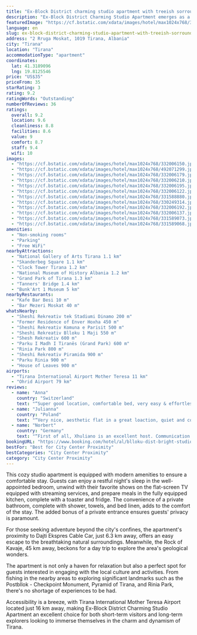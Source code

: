 ```yaml
---
title: "Ex-Block District charming studio apartment with treeish sorrounding view!"
description: "Ex-Block District Charming Studio Apartment emerges as a serene oasis in the heart of Tirana, offering a unique blend of city convenience and tranquil tree-lined views."
featuredImage: "https://cf.bstatic.com/xdata/images/hotel/max1024x768/332006150.jpg?k=0e9b4b1d7600bb995632333f216686c4e7163afbb9a2588269a2507fb408096d&o=&hp=1"
language: en
slug: ex-block-district-charming-studio-apartment-with-treeish-sorrounding-view
address: "2 Rruga Moskat, 1019 Tirana, Albania"
city: "Tirana"
location: "Tirana"
accommodationType: "apartment"
coordinates:
  lat: 41.3189096
  lng: 19.8125546
price: "US$35"
priceFrom: 35
starRating: 3
rating: 9.2
ratingWords: "Outstanding"
numberOfReviews: 36
ratings:
  overall: 9.2
  location: 9.6
  cleanliness: 8.8
  facilities: 8.6
  value: 9
  comfort: 8.7
  staff: 9.4
  wifi: 10
images:
  - "https://cf.bstatic.com/xdata/images/hotel/max1024x768/332006150.jpg?k=0e9b4b1d7600bb995632333f216686c4e7163afbb9a2588269a2507fb408096d&o=&hp=1"
  - "https://cf.bstatic.com/xdata/images/hotel/max1024x768/492071299.jpg?k=7812f82cc499ad20532b1c301531ed43410eb0a1654c1d6e3d1476d8f3f9749b&o=&hp=1"
  - "https://cf.bstatic.com/xdata/images/hotel/max1024x768/332006179.jpg?k=fa4f6e9a114f4f15129269d5752b02c5e434991c1c6653d360e06276b2c5e86f&o=&hp=1"
  - "https://cf.bstatic.com/xdata/images/hotel/max1024x768/332006210.jpg?k=84a945cebde99c9c47db73010a39e0d5089fe21e23031f8065ff139186aa88dc&o=&hp=1"
  - "https://cf.bstatic.com/xdata/images/hotel/max1024x768/332006195.jpg?k=8d69757d31f7d8a8a4018ad59b93cfef1c5692014402e5a140a9c8716429df2c&o=&hp=1"
  - "https://cf.bstatic.com/xdata/images/hotel/max1024x768/332006122.jpg?k=612d417275c5ce8209e13f6eef4fcc8a2ddd917e620de34dfd142bf5d6cf873c&o=&hp=1"
  - "https://cf.bstatic.com/xdata/images/hotel/max1024x768/331588880.jpg?k=e57402663e54e2d3feb1210ea9074a00cfe3903226266797b49a64c572a11a5c&o=&hp=1"
  - "https://cf.bstatic.com/xdata/images/hotel/max1024x768/330249314.jpg?k=b7c2ef127480ab835f202787107139b959020c5d055985f88638e18696e5120e&o=&hp=1"
  - "https://cf.bstatic.com/xdata/images/hotel/max1024x768/332006192.jpg?k=b372ce39a3fcf1e65525709ee56417c4fce87b29aa73c0473d6e64d6d90d9d50&o=&hp=1"
  - "https://cf.bstatic.com/xdata/images/hotel/max1024x768/332006137.jpg?k=8c7686bc36ca0ce5b3002e2c9449025935d7aaab8a8077732ca70d5479229145&o=&hp=1"
  - "https://cf.bstatic.com/xdata/images/hotel/max1024x768/331589073.jpg?k=80a7c9bc5726b09793ca8de0d55eb5a34a51bcda54c0c92081b9797e19a3d665&o=&hp=1"
  - "https://cf.bstatic.com/xdata/images/hotel/max1024x768/331589068.jpg?k=80d66e28950e5dcb117a844f2fa90f4e11890fcba126e4f89be41db2eb9f69fa&o=&hp=1"
amenities:
  - "Non-smoking rooms"
  - "Parking"
  - "Free WiFi"
nearbyAttractions:
  - "National Gallery of Arts Tirana 1.1 km"
  - "Skanderbeg Square 1.1 km"
  - "Clock Tower Tirana 1.2 km"
  - "National Museum of History Albania 1.2 km"
  - "Grand Park of Tirana 1.3 km"
  - "Tanners' Bridge 1.4 km"
  - "Bunk'Art 1 Museum 5 km"
nearbyRestaurants:
  - "Kafe Bar Besi 10 m"
  - "Bar Mezeri Moskat 40 m"
whatsNearby:
  - "Sheshi Rekreativ tek Stadiumi Dinamo 200 m"
  - "Former Residence of Enver Hoxha 450 m"
  - "Sheshi Rekreativ Komuna e Parisit 500 m"
  - "Sheshi Rekreativ Blloku 1 Maji 550 m"
  - "Shesh Rekreativ 600 m"
  - "Parku I Madh I Tiranës (Grand Park) 600 m"
  - "Rinia Park 800 m"
  - "Sheshi Rekreativ Piramida 900 m"
  - "Parku Rinia 900 m"
  - "House of Leaves 900 m"
airports:
  - "Tirana International Airport Mother Teresa 11 km"
  - "Ohrid Airport 79 km"
reviews:
  - name: "Anna"
    country: "Switzerland"
    text: "“Super good location, comfortable bed, very easy & effortless check-in and comunication.”"
  - name: "Julianna"
    country: "Poland"
    text: "“Very nice, aesthetic flat in a great loaction, quiet and comfy - definitely recommend”"
  - name: "Norbert"
    country: "Germany"
    text: "“First of all, Xhuliano is an excellent host. Communication with him was very good and always prompt. The video description of the way to the apartment is uniquely good. I've never experienced anything like this. The location of the apartment...”"
bookingURL: "https://www.booking.com/hotel/al/blloku-dist-bright-studio-w-treeish-stadium-view.en-gb.html?aid=8035640"
bestFor: "Best for City Center Proximity"
bestCategories: "City Center Proximity"
category: "City Center Proximity"
---
```


This cozy studio apartment is equipped with modern amenities to ensure a comfortable stay. Guests can enjoy a restful night's sleep in the well-appointed bedroom, unwind with their favorite shows on the flat-screen TV equipped with streaming services, and prepare meals in the fully equipped kitchen, complete with a toaster and fridge. The convenience of a private bathroom, complete with shower, towels, and bed linen, adds to the comfort of the stay. The added bonus of a private entrance ensures guests' privacy is paramount.

For those seeking adventure beyond the city's confines, the apartment's proximity to Dajti Ekspres Cable Car, just 6.3 km away, offers an easy escape to the breathtaking natural surroundings. Meanwhile, the Rock of Kavaje, 45 km away, beckons for a day trip to explore the area's geological wonders.

The apartment is not only a haven for relaxation but also a perfect spot for guests interested in engaging with the local culture and activities. From fishing in the nearby areas to exploring significant landmarks such as the Postbllok - Checkpoint Monument, Pyramid of Tirana, and Rinia Park, there's no shortage of experiences to be had.

Accessibility is a breeze, with Tirana International Mother Teresa Airport located just 16 km away, making Ex-Block District Charming Studio Apartment an excellent choice for both short-term visitors and long-term explorers looking to immerse themselves in the charm and dynamism of Tirana.